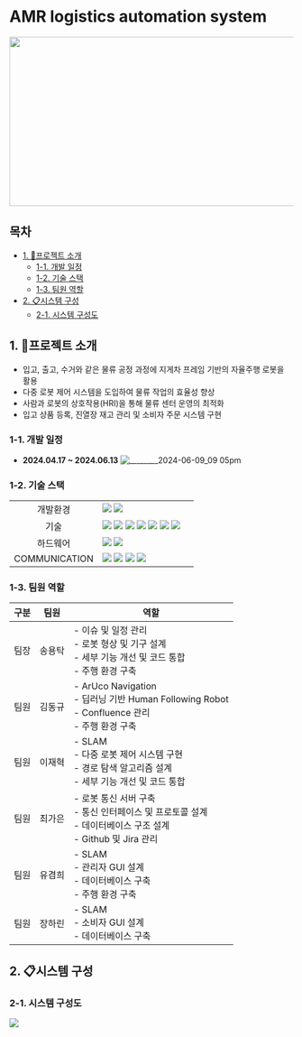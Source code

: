 # AMR logistics automation system
<div align="center">

<img src="https://github.com/addinedu-ros-4th/ros-repo-2/assets/118419026/dd1da530-6c66-4815-94ef-1b23f385e5c4" width="700" height="300">


<div align="left">

## 목차
  * [1. 🤖프로젝트 소개](#1-프로젝트-소개)
    + [1-1. 개발 일정](#1-1-개발-일정)
    + [1-2. 기술 스택](#1-2-기술-스택)
    + [1-3. 팀원 역할](#1-3-팀원-역할)
  * [2. 📋시스템 구성](#2-시스템-구성)
    + [2-1. 시스템 구성도](#2-1-시스템-구성도)
      
## 1. 🤖프로젝트 소개
- 입고, 출고, 수거와 같은 물류 공정 과정에 지게차 프레임 기반의 자율주행 로봇을 활용
- 다중 로봇 제어 시스템을 도입하여 물류 작업의 효율성 향상
- 사람과 로봇의 상호작용(HRI)을 통해 물류 센터 운영의 최적화
- 입고 상품 등록, 진열장 재고 관리 및 소비자 주문 시스템 구현

### 1-1. 개발 일정
- **2024.04.17 ~ 2024.06.13**
![________2024-06-09_09 05pm](https://github.com/addinedu-ros-4th/ros-repo-2/assets/118419026/b24930a5-12d7-4eee-beaf-ea1b8dbec14d)

### 1-2. 기술 스택
||||
|:---:|:---|:---|
|개발환경|<img src="https://img.shields.io/badge/Ubuntu-E95420?style=for-the-badge&logo=Ubuntu&logoColor=white"> <img src="https://img.shields.io/badge/VISUAL STUDIO CODE-007ACC?style=for-the-badge&logo=VisualStudioCode&logoColor=white">|
|기술|<img src="https://img.shields.io/badge/python-3670A0?style=for-the-badge&logo=python&logoColor=ffdd54"> <img src="https://img.shields.io/badge/C++-00599C?style=for-the-badge&logo=cplusplus&logoColor=white"> <img src="https://img.shields.io/badge/ros2-%2322314E?style=for-the-badge&logo=ros&logoColor=white"> <img src="https://img.shields.io/badge/numpy-%23013243.svg?style=for-the-badge&logo=numpy&logoColor=white"> <img src="https://img.shields.io/badge/OpenCV-5C3EE8?style=for-the-badge&logo=opencv&logoColor=white"> <img src="https://img.shields.io/badge/PyQt5-%23217346.svg?style=for-the-badge&logo=Qt&logoColor=white"> <img src="https://img.shields.io/badge/mysql-4479A1.svg?style=for-the-badge&logo=mysql&logoColor=white"> |
|하드웨어|<img src="https://img.shields.io/badge/-RaspberryPi 4-C51A4A?style=for-the-badge&logo=Raspberry-Pi"> <img src="https://img.shields.io/badge/-Arduino Mega-00979D?style=for-the-badge&logo=Arduino&logoColor=white">
|COMMUNICATION|<img src="https://img.shields.io/badge/confluence-%23172BF4.svg?style=for-the-badge&logo=confluence&logoColor=white"> <img src="https://img.shields.io/badge/jira-%230A0FFF.svg?style=for-the-badge&logo=jira&logoColor=white"> <img src="https://img.shields.io/badge/Slack-4A154B?style=for-the-badge&logo=Slack&logoColor=white">  <img src="https://img.shields.io/badge/github-181717?style=for-the-badge&logo=github&logoColor=white">|

### 1-3. 팀원 역할
<table>
  <thead>
    <tr>
      <th style="text-align:center;">구분</th>
      <th style="text-align:center;">팀원</th>
      <th style="text-align:center;">역할</th>
    </tr>
  </thead>
  <tbody>
    <tr>
      <td style="text-align:center;">팀장</td>
      <td style="text-align:center;">송용탁</td>
      <td>- 이슈 및 일정 관리 <br> - 로봇 형상 및 기구 설계<br> - 세부 기능 개선 및 코드 통합 <br> - 주행 환경 구축</td>
    </tr>
    <tr>
      <td style="text-align:center;">팀원</td>
      <td style="text-align:center;">김동규</td>
      <td>- ArUco Navigation <br> - 딥러닝 기반 Human Following Robot <br> - Confluence 관리 <br> - 주행 환경 구축</td>
    </tr>
    <tr>
      <td style="text-align:center;">팀원</td>
      <td style="text-align:center;">이재혁</td>
      <td>- SLAM <br> - 다중 로봇 제어 시스템 구현 <br> - 경로 탐색 알고리즘 설계 <br> - 세부 기능 개선 및 코드 통합</td>
    </tr>
    <tr>
      <td style="text-align:center;">팀원</td>
      <td style="text-align:center;">최가은</td>
      <td>- 로봇 통신 서버 구축 <br> - 통신 인터페이스 및 프로토콜 설계 <br> - 데이터베이스 구조 설계 <br> - Github 및 Jira 관리</td>
    </tr>
    <tr>
      <td style="text-align:center;">팀원</td>
      <td style="text-align:center;">유겸희</td>
      <td>- SLAM <br> - 관리자 GUI 설계 <br> - 데이터베이스 구축 <br> - 주행 환경 구축</td>
    </tr>
    <tr>
      <td style="text-align:center;">팀원</td>
      <td style="text-align:center;">장하린</td>
      <td>- SLAM <br> - 소비자 GUI 설계 <br> - 데이터베이스 구축</td>
    </tr>
  </tbody>
</table>


## 2. 📋시스템 구성

### 2-1. 시스템 구성도
<img src= "https://github.com/addinedu-ros-4th/ros-repo-2/assets/118419026/c8ed03cf-49f4-4f77-8416-f3204606b4d6">


